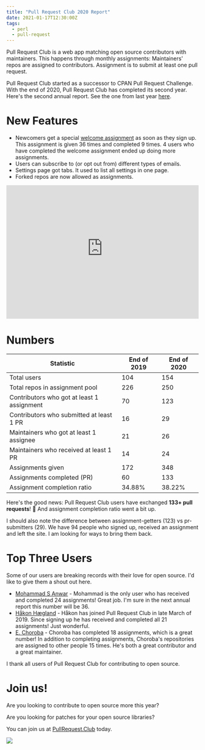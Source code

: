 ```yaml
---
title: "Pull Request Club 2020 Report"
date: 2021-01-17T12:30:00Z
tags:
  - perl
  - pull-request
---
```


Pull Request Club is a web app matching open source contributors with maintainers. This happens through monthly assignments: Maintainers' repos are assigned to contributors. Assignment is to submit at least one pull request.

Pull Request Club started as a successor to CPAN Pull Request Challenge. With the end of 2020, Pull Request Club has completed its second year. Here's the second annual report. See the one from last year [here](/posts/prc-2019-report).

# New Features

- Newcomers get a special [welcome assignment](http://github.com/kyzn/welcome-to-prc/) as soon as they sign up. This assignment is given 36 times and completed 9 times. 4 users who have completed the welcome assignment ended up doing more assignments.
- Users can subscribe to (or opt out from) different types of emails.
- Settings page got tabs. It used to list all settings in one page.
- Forked repos are now allowed as assignments.

<iframe width="100%" height="350" src="https://www.youtube-nocookie.com/embed/bDFRqYfD-24" frameborder="0" allowfullscreen></iframe>

# Numbers

| Statistic                                  |  End of 2019  |  End of 2020  |
| ------------------------------------------ | ------------- | ------------- |
| Total users                                |      104      |      154      |
| Total repos in assignment pool             |      226      |      250      |
| Contributors who got at least 1 assignment |       70      |      123      |
| Contributors who submitted at least 1 PR   |       16      |       29      |
| Maintainers who got at least 1 assignee    |       21      |       26      |
| Maintainers who received at least 1 PR     |       14      |       24      |
| Assignments given                          |      172      |      348      |
| Assignments completed (PR)                 |       60      |      133      |
| Assignment completion ratio                |    34.88%     |    38.22%     |

Here's the good news: Pull Request Club users have exchanged **133+ pull requests**! 🎉 And assignment completion ratio went a bit up.

I should also note the difference between assignment-getters (123) vs pr-submitters (29). We have 94 people who signed up, received an assignment and left the site. I am looking for ways to bring them back.

# Top Three Users

Some of our users are breaking records with their love for open source. I'd like to give them a shout out here.

- [Mohammad S Anwar](https://github.com/manwar) - Mohammad is the only user who has received and completed 24 assignments! Great job. I'm sure in the next annual report this number will be 36.
- [Håkon Hægland](https://github.com/hakonhagland) - Håkon has joined Pull Request Club in late March of 2019. Since signing up he has received and completed all 21 assignments! Just wonderful.
- [E. Choroba](https://github.com/choroba) - Choroba has completed 18 assignments, which is a great number! In addition to completing assignments, Choroba's repositories are assigned to other people 15 times. He's both a great contributor and a great maintainer.

I thank all users of Pull Request Club for contributing to open source.

# Join us!

Are you looking to contribute to open source more this year?

Are you looking for patches for your open source libraries?

You can join us at [PullRequest.Club](https://pullrequest.club) today.

![](/images/prc-join.jpg)
